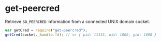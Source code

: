 # get-peercred

Retrieve `SO_PEERCRED` information from a connected UNIX domain socket.

```javascript
var getCred = require("get-peercred");
getCred(socket._handle.fd); // => { pid: 11115, uid: 1000, gid: 1000 }
```
